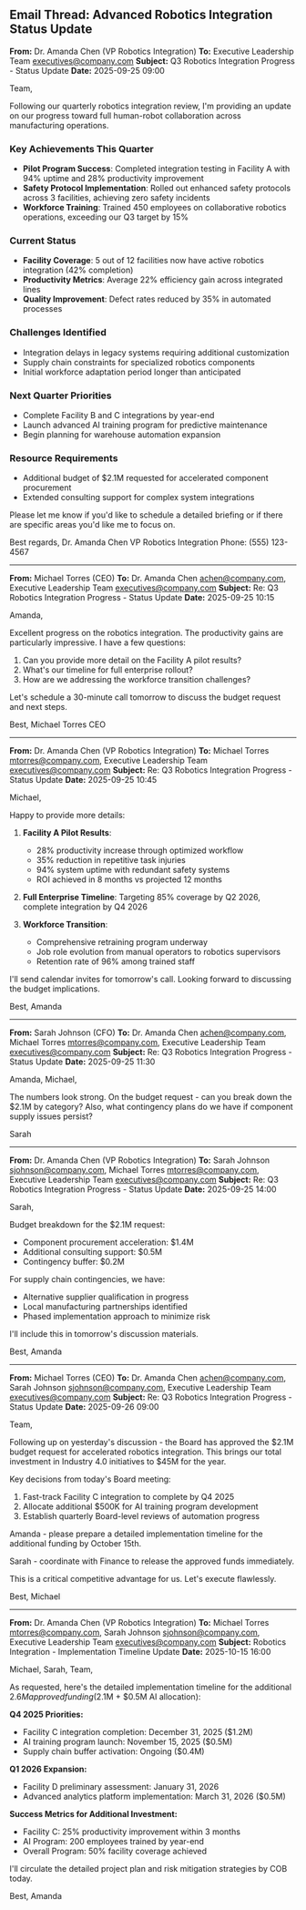 ## Email Thread: Advanced Robotics Integration Status Update

**From:** Dr. Amanda Chen (VP Robotics Integration)
**To:** Executive Leadership Team <executives@company.com>
**Subject:** Q3 Robotics Integration Progress - Status Update
**Date:** 2025-09-25 09:00

Team,

Following our quarterly robotics integration review, I'm providing an update on our progress toward full human-robot collaboration across manufacturing operations.

### Key Achievements This Quarter
- **Pilot Program Success**: Completed integration testing in Facility A with 94% uptime and 28% productivity improvement
- **Safety Protocol Implementation**: Rolled out enhanced safety protocols across 3 facilities, achieving zero safety incidents
- **Workforce Training**: Trained 450 employees on collaborative robotics operations, exceeding our Q3 target by 15%

### Current Status
- **Facility Coverage**: 5 out of 12 facilities now have active robotics integration (42% completion)
- **Productivity Metrics**: Average 22% efficiency gain across integrated lines
- **Quality Improvement**: Defect rates reduced by 35% in automated processes

### Challenges Identified
- Integration delays in legacy systems requiring additional customization
- Supply chain constraints for specialized robotics components
- Initial workforce adaptation period longer than anticipated

### Next Quarter Priorities
- Complete Facility B and C integrations by year-end
- Launch advanced AI training program for predictive maintenance
- Begin planning for warehouse automation expansion

### Resource Requirements
- Additional budget of $2.1M requested for accelerated component procurement
- Extended consulting support for complex system integrations

Please let me know if you'd like to schedule a detailed briefing or if there are specific areas you'd like me to focus on.

Best regards,
Dr. Amanda Chen
VP Robotics Integration
Phone: (555) 123-4567

---

**From:** Michael Torres (CEO)
**To:** Dr. Amanda Chen <achen@company.com>, Executive Leadership Team <executives@company.com>
**Subject:** Re: Q3 Robotics Integration Progress - Status Update
**Date:** 2025-09-25 10:15

Amanda,

Excellent progress on the robotics integration. The productivity gains are particularly impressive. I have a few questions:

1. Can you provide more detail on the Facility A pilot results?
2. What's our timeline for full enterprise rollout?
3. How are we addressing the workforce transition challenges?

Let's schedule a 30-minute call tomorrow to discuss the budget request and next steps.

Best,
Michael Torres
CEO

---

**From:** Dr. Amanda Chen (VP Robotics Integration)
**To:** Michael Torres <mtorres@company.com>, Executive Leadership Team <executives@company.com>
**Subject:** Re: Q3 Robotics Integration Progress - Status Update
**Date:** 2025-09-25 10:45

Michael,

Happy to provide more details:

1. **Facility A Pilot Results**:
   - 28% productivity increase through optimized workflow
   - 35% reduction in repetitive task injuries
   - 94% system uptime with redundant safety systems
   - ROI achieved in 8 months vs projected 12 months

2. **Full Enterprise Timeline**: Targeting 85% coverage by Q2 2026, complete integration by Q4 2026

3. **Workforce Transition**:
   - Comprehensive retraining program underway
   - Job role evolution from manual operators to robotics supervisors
   - Retention rate of 96% among trained staff

I'll send calendar invites for tomorrow's call. Looking forward to discussing the budget implications.

Best,
Amanda

---

**From:** Sarah Johnson (CFO)
**To:** Dr. Amanda Chen <achen@company.com>, Michael Torres <mtorres@company.com>, Executive Leadership Team <executives@company.com>
**Subject:** Re: Q3 Robotics Integration Progress - Status Update
**Date:** 2025-09-25 11:30

Amanda, Michael,

The numbers look strong. On the budget request - can you break down the $2.1M by category? Also, what contingency plans do we have if component supply issues persist?

Sarah

---

**From:** Dr. Amanda Chen (VP Robotics Integration)
**To:** Sarah Johnson <sjohnson@company.com>, Michael Torres <mtorres@company.com>, Executive Leadership Team <executives@company.com>
**Subject:** Re: Q3 Robotics Integration Progress - Status Update
**Date:** 2025-09-25 14:00

Sarah,

Budget breakdown for the $2.1M request:
- Component procurement acceleration: $1.4M
- Additional consulting support: $0.5M
- Contingency buffer: $0.2M

For supply chain contingencies, we have:
- Alternative supplier qualification in progress
- Local manufacturing partnerships identified
- Phased implementation approach to minimize risk

I'll include this in tomorrow's discussion materials.

Best,
Amanda

---

**From:** Michael Torres (CEO)
**To:** Dr. Amanda Chen <achen@company.com>, Sarah Johnson <sjohnson@company.com>, Executive Leadership Team <executives@company.com>
**Subject:** Re: Q3 Robotics Integration Progress - Status Update
**Date:** 2025-09-26 09:00

Team,

Following up on yesterday's discussion - the Board has approved the $2.1M budget request for accelerated robotics integration. This brings our total investment in Industry 4.0 initiatives to $45M for the year.

Key decisions from today's Board meeting:
1. Fast-track Facility C integration to complete by Q4 2025
2. Allocate additional $500K for AI training program development
3. Establish quarterly Board-level reviews of automation progress

Amanda - please prepare a detailed implementation timeline for the additional funding by October 15th.

Sarah - coordinate with Finance to release the approved funds immediately.

This is a critical competitive advantage for us. Let's execute flawlessly.

Best,
Michael

---

**From:** Dr. Amanda Chen (VP Robotics Integration)
**To:** Michael Torres <mtorres@company.com>, Sarah Johnson <sjohnson@company.com>, Executive Leadership Team <executives@company.com>
**Subject:** Robotics Integration - Implementation Timeline Update
**Date:** 2025-10-15 16:00

Michael, Sarah, Team,

As requested, here's the detailed implementation timeline for the additional $2.6M approved funding ($2.1M + $0.5M AI allocation):

**Q4 2025 Priorities:**
- Facility C integration completion: December 31, 2025 ($1.2M)
- AI training program launch: November 15, 2025 ($0.5M)
- Supply chain buffer activation: Ongoing ($0.4M)

**Q1 2026 Expansion:**
- Facility D preliminary assessment: January 31, 2026
- Advanced analytics platform implementation: March 31, 2026 ($0.5M)

**Success Metrics for Additional Investment:**
- Facility C: 25% productivity improvement within 3 months
- AI Program: 200 employees trained by year-end
- Overall Program: 50% facility coverage achieved

I'll circulate the detailed project plan and risk mitigation strategies by COB today.

Best,
Amanda
